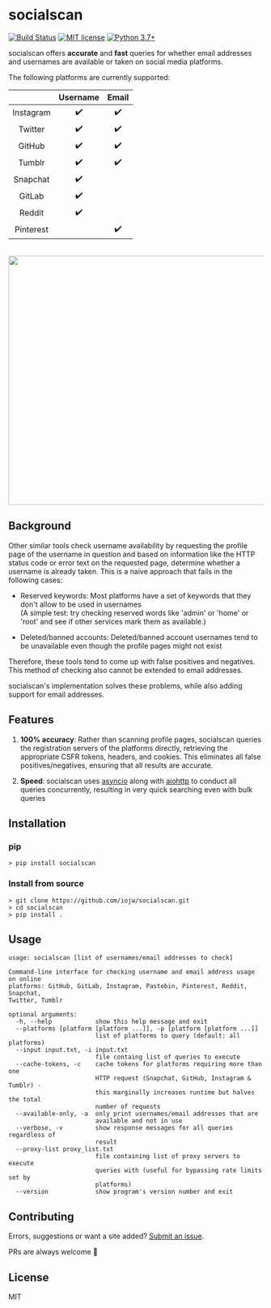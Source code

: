 # socialscan
[![Build Status](https://travis-ci.com/iojw/socialscan.svg?token=4yLRbSuqAQqrjanbzeXs&branch=master)](https://travis-ci.com/iojw/socialscan)
[![MIT license](https://img.shields.io/badge/License-MIT-blue.svg)](https://lbesson.mit-license.org/)
[![Python 3.7+](https://img.shields.io/badge/python-3.7+-green.svg)](https://www.python.org/downloads/)

socialscan offers **accurate** and **fast** queries for whether email addresses and usernames are available or taken on social media platforms.

The following platforms are currently supported:   

|           | Username | Email |
|:---------:|:--------:|:--------:|
| Instagram |     ✔️    |   ✔️   |
| Twitter   |     ✔️    |   ✔️   |
|  GitHub   |     ✔️    |   ✔️   |
|   Tumblr  |     ✔️    |   ✔️   |
|  Snapchat |     ✔️    |         |
| GitLab    |     ✔️    |         |
| Reddit    |     ✔️    |         |
| Pinterest |            |   ✔️   |

<br/>
<a href="https://asciinema.org/a/N3SDS7krILW0YA6NisLxrxqkV">
<img src="https://github.com/iojw/socialscan/raw/master/demo/demo.gif" width="904" height="492"/>
</a>

## Background

Other similar tools check username availability by requesting the profile page of the username in question and based on information like the HTTP status code or error text on the requested page, determine whether a username is already taken. This is a naive approach that fails in the following cases:

- Reserved keywords: Most platforms have a set of keywords that they don't allow to be used in usernames  
(A simple test: try checking reserved words like 'admin' or 'home' or 'root' and see if other services mark them as available.)

- Deleted/banned accounts: Deleted/banned account usernames tend to be unavailable even though the profile pages might not exist

Therefore, these tools tend to come up with false positives and negatives. This method of checking also cannot be extended to email addresses.

socialscan's implementation solves these problems, while also adding support for email addresses.

## Features

1. **100% accuracy**: Rather than scanning profile pages, socialscan queries the registration servers of the platforms directly, retrieving the appropriate CSFR tokens, headers, and cookies. This eliminates all false positives/negatives, ensuring that all results are accurate.

2. **Speed**: socialscan uses [asyncio](https://docs.python.org/3/library/asyncio.html) along with [aiohttp](https://aiohttp.readthedocs.io/en/stable/) to conduct all queries concurrently, resulting in very quick searching even with bulk queries

## Installation

### pip
```
> pip install socialscan
```

### Install from source
```
> git clone https://github.com/iojw/socialscan.git  
> cd socialscan  
> pip install .
```

## Usage
```
usage: socialscan [list of usernames/email addresses to check]

Command-line interface for checking username and email address usage on online
platforms: GitHub, GitLab, Instagram, Pastebin, Pinterest, Reddit, Snapchat,
Twitter, Tumblr

optional arguments:
  -h, --help            show this help message and exit
  --platforms [platform [platform ...]], -p [platform [platform ...]]
                        list of platforms to query (default: all platforms)
  --input input.txt, -i input.txt
                        file containg list of queries to execute
  --cache-tokens, -c    cache tokens for platforms requiring more than one
                        HTTP request (Snapchat, GitHub, Instagram & Tumblr) -
                        this marginally increases runtime but halves the total
                        number of requests
  --available-only, -a  only print usernames/email addresses that are
                        available and not in use
  --verbose, -v         show response messages for all queries regardless of
                        result
  --proxy-list proxy_list.txt
                        file containing list of proxy servers to execute
                        queries with (useful for bypassing rate limits set by
                        platforms)
  --version             show program's version number and exit
```

## Contributing

Errors, suggestions or want a site added? [Submit an issue](https://github.com/iojw/socialscan/issues). 

PRs are always welcome 🙂

## License
MIT